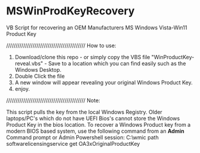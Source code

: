 # MSWinProdKeyRecovery
VB Script for recovering an OEM Manufacturers MS Windows Vista-Win11 Product Key 

//////////////////////////////////////////
How to use:
1. Download/clone this repo - or simply copy the VBS file "WinProductKey-reveal.vbs" - Save to a location which you can find easily such as the Windows Desktop.
2. Double Click the file
3. A new window will appear revealing your original Windows Product Key.
4. enjoy.

//////////////////////////////////////////
Note:

This script pulls the key from the local Windows Registry.
Older laptops/PC's which do not have UEFI Bios's cannot store the Windows Product Key in the bios location. 
To recover a Windows Product key from a modern BIOS based system, use the following command from an **Admin** Command prompt or Admin Powershell session:
  C:\wmic path softwarelicensingservice get OA3xOriginalProductKey
  
  
